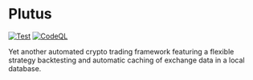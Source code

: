 # Plutus

[![Test](https://github.com/cxkoda/plutus/workflows/Test/badge.svg)](https://github.com/cxkoda/plutus/actions)
[![CodeQL](https://github.com/cxkoda/plutus/actions/workflows/codeql-analysis.yml/badge.svg)](https://github.com/cxkoda/plutus/actions/workflows/codeql-analysis.yml)

Yet another automated crypto trading framework featuring a flexible strategy backtesting and automatic caching of exchange data in a local database.
